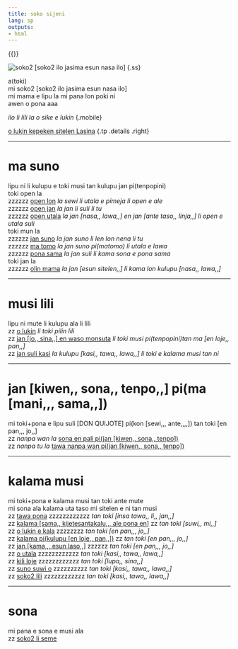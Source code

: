```yaml
---
title: soko sijeni
lang: sp
outputs:
- html
---
```


{{<rss link="/tp/index.xml">}}

![soko2 [soko2 ilo jasima esun nasa ilo]](/media/ss.png)
{.ss}

a(toki)  
mi soko2 [soko2 ilo jasima esun nasa ilo]  
mi mama e lipu la mi pana lon poki ni  
awen o pona aaa  

_ilo li lili la o sike e lukin_
{.mobile}

[o lukin kepeken sitelen Lasina](/tp)
{.tp .details .right}

---

# ma suno

lipu ni li kulupu e toki musi tan kulupu jan pi(tenpopini)  
toki open la  
zzzzzz [open lon](open-lon) _la sewi li utala e pimeja li open e ale_  
zzzzzz [open jan](open-jan) _la jan li suli li tu_  
zzzzzz [open utala](open-utala) _la jan [nasa,, lawa,,] en jan [ante taso,, linja,,] li open e utala suli_  
toki mun la  
zzzzzz [jan suno](jan-suno) _la jan suno li len lon nena li tu_  
zzzzzz [ma tomo](ma-tomo) _la jan suno pi(matomo) li utala e lawa_  
zzzzzz [pona sama](pona-sama) _la jan suli li kama sona e pona sama_  
toki jan la  
zzzzzz [olin mama](olin-mama) _la jan [esun sitelen,,] li kama lon kulupu [nasa,, lawa,,]_

---

# musi lili

lipu ni mute li kulupu ala li lili  
zz [o lukin](o-lukin) _li toki pilin lili_  
zz [jan [jo,, sina,,] en waso monsuta](jan-josi-en-waso-monsuta) _li toki musi pi(tenpopini)tan ma [en loje,, pan,,]_  
zz [jan suli kasi](jan-suli) _la kulupu [kasi,, tawa,, lawa,,] li toki e kalama musi tan ni_  

---

# jan [kiwen,, sona,, tenpo,,] pi(ma [mani,,, sama,,])

mi toki+pona e lipu suli [DON QUIJOTE] pi(kon [sewi,,, ante,,,,]) tan toki [en pan,,, jo,,]  
zz _nanpa wan la_ [sona en pali pi(jan [kiwen,, sona,, tenpo])](jan-kisote-1)  
zz _nanpa tu la_ [tawa nanpa wan pi(jan [kiwen,, sona,, tenpo])](jan-kisote-2)

---

# kalama musi

mi toki+pona e kalama musi tan toki ante mute  
mi sona ala kalama uta taso mi sitelen e ni tan musi  
zz [tawa pona](tawa-pona) zzzzzzzzzzzz _tan toki [insa tawa,, li,, jan,,]_  
zz [kalama [sama,, kijetesantakalu,,, ale pona en]](kalama-sakijape) zz _tan toki [suwi,, mi,,]_  
zz [o lukin e kala](kala) zzzzzzzz _tan toki [en pan,,, jo,,]_  
zz [kalama pi(kulupu [en loje,, pan,,])](elopa) zz _tan toki [en pan,,, jo,,]_  
zz [jan [kama,,, esun laso,,]](jan-kamela) zzzzzz _tan toki [en pan,,, jo,,]_  
zz [o utala](o-utala) zzzzzzzzzzzz  _tan toki [kasi,, tawa,, lawa,,]_  
zz [kili loje](kili-loje) zzzzzzzzzzzz _tan toki [lupa,, sina,,]_  
zz [suno suwi o](suno) zzzzzzzzzz _tan toki [kasi,, tawa,, lawa,,]_  
zz [soko2 lili](soko-lili) zzzzzzzzzzzz _tan toki [kasi,, tawa,, lawa,,]_  

---

# sona

mi pana e sona e musi ala  
zz [soko2 li seme](soko-li-seme)